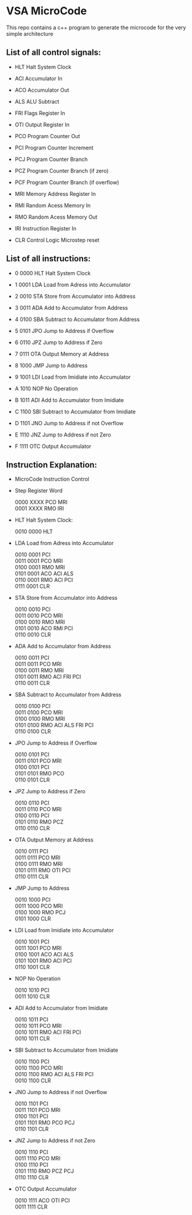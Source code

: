 # VSA MicroCode

This repo contains a c++ program to generate the microcode for the very simple architecture

## List of all control signals:

  * HLT Halt System Clock

  * ACI Accumulator In
  * ACO Accumulator Out

  * ALS ALU Subtract
  * FRI Flags Register In

  * OTI Output Register In

  * PCO Program Counter Out
  * PCI Program Counter Increment
  * PCJ Program Counter Branch
  * PCZ Program Counter Branch (if zero)
  * PCF Program Counter Branch (if overflow)

  * MRI Memory Address Register In
  * RMI Random Acess Memory In
  * RMO Random Acess Memory Out

  * IRI Instruction Register In
  * CLR Control Logic Microstep reset


## List of all instructions:

  * 0 0000 HLT          Halt System Clock
  * 1 0001 LDA  <Addr>  Load from Adress into Accumulator
  * 2 0010 STA  <Addr>  Store from Accumulator into Address
  * 3 0011 ADA  <Addr>  Add to Accumulator from Address
  * 4 0100 SBA  <Addr>  Subtract to Accumulator from Address
  * 5 0101 JPO  <Addr>  Jump to Address if Overflow
  * 6 0110 JPZ  <Addr>  Jump to Address if Zero
  * 7 0111 OTA  <Addr>  Output Memory at Address

  * 8 1000 JMP  <Addr>  Jump to Address
  * 9 1001 LDI  <Data>  Load from Imidiate into Accumulator
  * A 1010 NOP          No Operation
  * B 1011 ADI  <Data>  Add to Accumulator from Imidiate
  * C 1100 SBI  <Data>  Subtract to Accumulator from Imidiate
  * D 1101 JNO  <Addr>  Jump to Address if not Overflow
  * E 1110 JNZ  <Addr>  Jump to Address if not Zero
  * F 1111 OTC          Output Accumulator


## Instruction Explanation:

  * MicroCode  Instruction   Control
  * Step       Register      Word

    0000       XXXX          PCO MRI<br/>
    0001       XXXX          RMO IRI<br/>

  * HLT Halt System Clock:

    0010       0000          HLT <br/>

  * LDA Load from Adress into Accumulator

    0010       0001          PCI<br/>
    0011       0001          PCO MRI<br/>
    0100       0001          RMO MRI<br/>
    0101       0001          ACO ACI ALS<br/>
    0110       0001          RMO ACI PCI<br/>
    0111       0001          CLR<br/>

  * STA Store from Accumulator into Address

    0010       0010          PCI<br/>
    0011       0010          PCO MRI<br/>
    0100       0010          RMO MRI<br/>
    0101       0010          ACO RMI PCI<br/>
    0110       0010          CLR<br/>

  * ADA Add to Accumulator from Address

    0010       0011          PCI<br/>
    0011       0011          PCO MRI<br/>
    0100       0011          RMO MRI<br/>
    0101       0011          RMO ACI FRI PCI<br/>
    0110       0011          CLR<br/>

  * SBA Subtract to Accumulator from Address

    0010       0100          PCI<br/>
    0011       0100          PCO MRI<br/>
    0100       0100          RMO MRI<br/>
    0101       0100          RMO ACI ALS FRI PCI<br/>
    0110       0100          CLR<br/>

  * JPO Jump to Address if Overflow

    0010       0101          PCI<br/>
    0011       0101          PCO MRI<br/>
    0100       0101          PCI<br/>
    0101       0101          RMO PCO<br/>
    0110       0101          CLR<br/>

  * JPZ Jump to Address if Zero

    0010       0110          PCI<br/>
    0011       0110          PCO MRI<br/>
    0100       0110          PCI<br/>
    0101       0110          RMO PCZ<br/>
    0110       0110          CLR<br/>

  * OTA Output Memory at Address

    0010       0111          PCI<br/>
    0011       0111          PCO MRI<br/>
    0100       0111          RMO MRI<br/>
    0101       0111          RMO OTI PCI<br/>
    0110       0111          CLR<br/>

  * JMP Jump to Address

    0010       1000          PCI<br/>
    0011       1000          PCO MRI<br/>
    0100       1000          RMO PCJ<br/>
    0101       1000          CLR<br/>

  * LDI Load from Imidiate into Accumulator

    0010       1001          PCI<br/>
    0011       1001          PCO MRI<br/>
    0100       1001          ACO ACI ALS<br/>
    0101       1001          RMO ACI PCI<br/>
    0110       1001          CLR<br/>

  * NOP No Operation

    0010       1010          PCI<br/>
    0011       1010          CLR<br/>

  * ADI Add to Accumulator from Imidiate

    0010       1011          PCI<br/>
    0010       1011          PCO MRI<br/>
    0010       1011          RMO ACI FRI PCI<br/>
    0010       1011          CLR<br/>

  * SBI Subtract to Accumulator from Imidiate

    0010       1100          PCI<br/>
    0010       1100          PCO MRI<br/>
    0010       1100          RMO ACI ALS FRI PCI<br/>
    0010       1100          CLR<br/>

  * JNO Jump to Address if not Overflow

    0010       1101          PCI<br/>
    0011       1101          PCO MRI<br/>
    0100       1101          PCI<br/>
    0101       1101          RMO PCO PCJ<br/>
    0110       1101          CLR<br/>

  * JNZ Jump to Address if not Zero

    0010       1110          PCI<br/>
    0011       1110          PCO MRI<br/>
    0100       1110          PCI<br/>
    0101       1110          RMO PCZ PCJ<br/>
    0110       1110          CLR<br/>

  * OTC Output Accumulator

    0010       1111          ACO OTI PCI<br/>
    0011       1111          CLR<br/>

